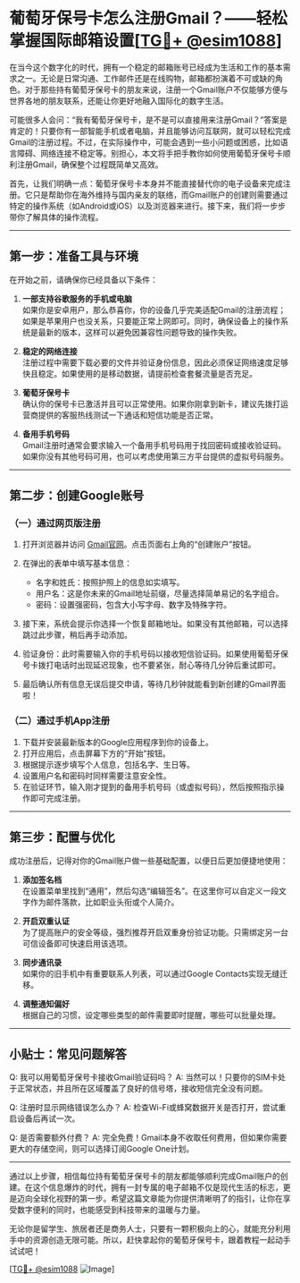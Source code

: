 # 葡萄牙保号卡怎么注册Gmail？——轻松掌握国际邮箱设置[[TG💪+ @esim1088](https://t.me/s/esim1088)]

在当今这个数字化的时代，拥有一个稳定的邮箱账号已经成为生活和工作的基本需求之一。无论是日常沟通、工作邮件还是在线购物，邮箱都扮演着不可或缺的角色。对于那些持有葡萄牙保号卡的朋友来说，注册一个Gmail账户不仅能够方便与世界各地的朋友联系，还能让你更好地融入国际化的数字生活。

可能很多人会问：“我有葡萄牙保号卡，是不是可以直接用来注册Gmail？”答案是肯定的！只要你有一部智能手机或者电脑，并且能够访问互联网，就可以轻松完成Gmail的注册过程。不过，在实际操作中，可能会遇到一些小问题或困惑，比如语言障碍、网络连接不稳定等。别担心，本文将手把手教你如何使用葡萄牙保号卡顺利注册Gmail，确保整个过程既简单又高效。

首先，让我们明确一点：葡萄牙保号卡本身并不能直接替代你的电子设备来完成注册。它只是帮助你在海外维持与国内亲友的联络，而Gmail账户的创建则需要通过特定的操作系统（如Android或iOS）以及浏览器来进行。接下来，我们将一步步带你了解具体的操作流程。

---

## 第一步：准备工具与环境

在开始之前，请确保你已经具备以下条件：

1. **一部支持谷歌服务的手机或电脑**  
   如果你是安卓用户，那么恭喜你，你的设备几乎完美适配Gmail的注册流程；如果是苹果用户也没关系，只要能正常上网即可。同时，确保设备上的操作系统是最新的版本，这样可以避免因兼容性问题导致的操作失败。

2. **稳定的网络连接**  
   注册过程中需要下载必要的文件并验证身份信息，因此必须保证网络速度足够快且稳定。如果使用的是移动数据，请提前检查套餐流量是否充足。

3. **葡萄牙保号卡**  
   确认你的保号卡已激活并且可以正常使用。如果你刚拿到新卡，建议先拨打运营商提供的客服热线测试一下通话和短信功能是否正常。

4. **备用手机号码**  
   Gmail注册时通常会要求输入一个备用手机号码用于找回密码或接收验证码。如果你没有其他号码可用，也可以考虑使用第三方平台提供的虚拟号码服务。

---

## 第二步：创建Google账号

### （一）通过网页版注册

1. 打开浏览器并访问 [Gmail官网](https://www.gmail.com)。点击页面右上角的“创建账户”按钮。
   
2. 在弹出的表单中填写基本信息：
   - 名字和姓氏：按照护照上的信息如实填写。
   - 用户名：这是你未来的Gmail地址前缀，尽量选择简单易记的名字组合。
   - 密码：设置强密码，包含大小写字母、数字及特殊字符。

3. 接下来，系统会提示你选择一个恢复邮箱地址。如果没有其他邮箱，可以选择跳过此步骤，稍后再手动添加。

4. 验证身份：此时需要输入你的手机号码以接收短信验证码。如果使用葡萄牙保号卡拨打电话时出现延迟现象，也不要紧张，耐心等待几分钟后重试即可。

5. 最后确认所有信息无误后提交申请，等待几秒钟就能看到新创建的Gmail界面啦！

### （二）通过手机App注册

1. 下载并安装最新版本的Google应用程序到你的设备上。
2. 打开应用后，点击屏幕下方的“开始”按钮。
3. 根据提示逐步填写个人信息，包括名字、生日等。
4. 设置用户名和密码时同样需要注意安全性。
5. 在验证环节，输入刚才提到的备用手机号码（或虚拟号码），然后按照指示操作即可完成注册。

---

## 第三步：配置与优化

成功注册后，记得对你的Gmail账户做一些基础配置，以便日后更加便捷地使用：

1. **添加签名档**  
   在设置菜单里找到“通用”，然后勾选“编辑签名”。在这里你可以自定义一段文字作为邮件落款，比如职业头衔或个人简介。

2. **开启双重认证**  
   为了提高账户的安全等级，强烈推荐开启双重身份验证功能。只需绑定另一台可信设备即可快速启用该选项。

3. **同步通讯录**  
   如果你的旧手机中有重要联系人列表，可以通过Google Contacts实现无缝迁移。

4. **调整通知偏好**  
   根据自己的习惯，设定哪些类型的邮件需要即时提醒，哪些可以批量处理。

---

## 小贴士：常见问题解答

Q: 我可以用葡萄牙保号卡接收Gmail验证码吗？
A: 当然可以！只要你的SIM卡处于正常状态，并且所在区域覆盖了良好的信号塔，接收短信完全没有问题。

Q: 注册时显示网络错误怎么办？
A: 检查Wi-Fi或蜂窝数据开关是否打开，尝试重启设备后再试一次。

Q: 是否需要额外付费？
A: 完全免费！Gmail本身不收取任何费用，但如果你需要更大的存储空间，则可以选择订阅Google One计划。

---

通过以上步骤，相信每位持有葡萄牙保号卡的朋友都能够顺利完成Gmail账户的创建。在这个信息爆炸的时代，拥有一封专属的电子邮箱不仅是现代生活的标志，更是迈向全球化视野的第一步。希望这篇文章能为你提供清晰明了的指引，让你在享受数字便利的同时，也能感受到科技带来的温暖与力量。

无论你是留学生、旅居者还是商务人士，只要有一颗积极向上的心，就能充分利用手中的资源创造无限可能。所以，赶快拿起你的葡萄牙保号卡，跟着教程一起动手试试吧！

[[TG💪+ @esim1088](https://t.me/s/esim1088) ![Image](https://i.postimg.cc/4NQfJmqS/Snipaste-2025-05-13-00-14-12.png)]